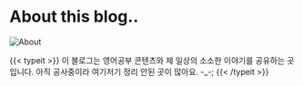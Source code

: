 # About this blog..


![About](images/about-202212.jpeg "2022년 12월 가족들과 로토루아에 놀러갔다가 들른 어딘가")

{{< typeit >}}
이 블로그는 영어공부 콘텐츠와 제 일상의 소소한 이야기를 공유하는 곳입니다.
아직 공사중이라 여기저기 정리 안된 곳이 많아요. -_-;
{{< /typeit >}}
